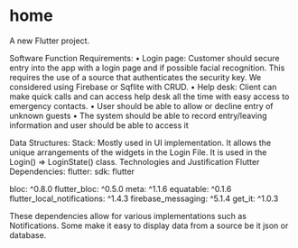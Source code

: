 # home

A new Flutter project.


Software Function Requirements:
•	Login page: Customer should secure entry into the app with a login page and if possible facial recognition. This requires the use of a source that authenticates the security key. We considered using Firebase or Sqflite with CRUD.
•	Help desk: Client can make quick calls and can access help desk all the time with easy access to emergency contacts.
•	User should be able to allow or decline entry of unknown guests
•	The system should be able to record entry/leaving information and user should be able to access it

Data Structures: 
Stack: Mostly used in UI implementation. It allows the unique arrangements of the widgets in the Login File. It is used in the Login() => LoginState() class.
Technologies and Justification
Flutter Dependencies:
 flutter:
    sdk: flutter
    
  bloc: ^0.8.0
  flutter_bloc: ^0.5.0
  meta: ^1.1.6
  equatable: ^0.1.6
  flutter_local_notifications: ^1.4.3
  firebase_messaging: ^5.1.4
  get_it: ^1.0.3

These dependencies allow for various implementations such as Notifications. Some make it easy to display data from a source be it json or database. 

